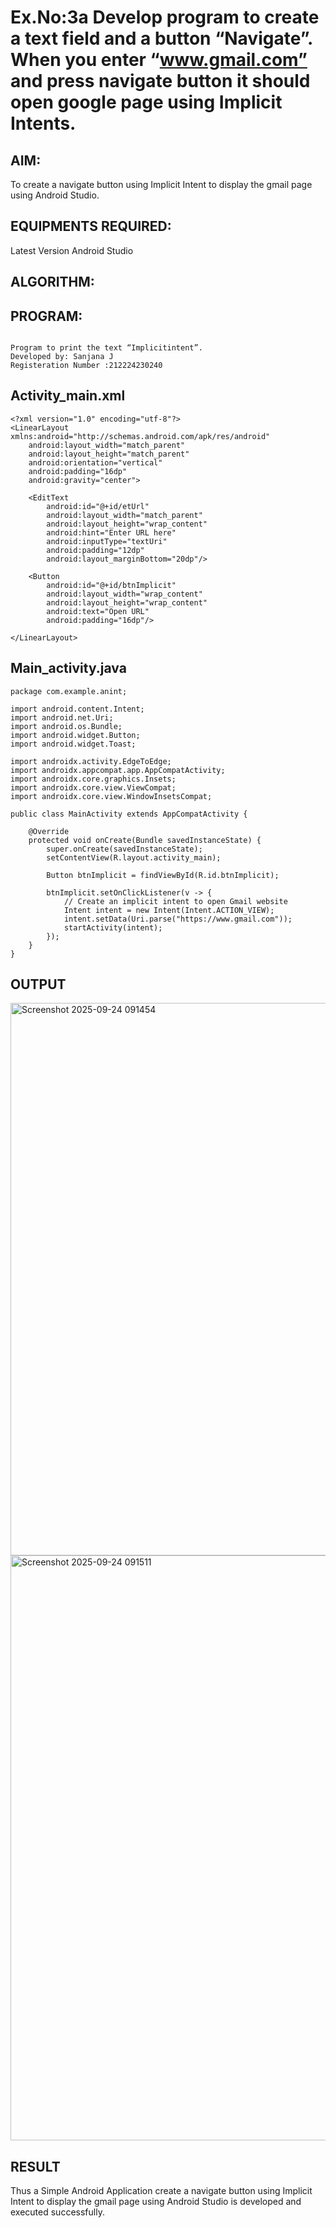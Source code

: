 # Ex.No:3a Develop program to create a text field and a button “Navigate”. When you enter “www.gmail.com” and press navigate button it should open google page using Implicit Intents.


## AIM:

To create a navigate button using Implicit Intent to display the gmail page using Android Studio.

## EQUIPMENTS REQUIRED:

Latest Version Android Studio

## ALGORITHM:



## PROGRAM:
```

Program to print the text “Implicitintent”.
Developed by: Sanjana J
Registeration Number :212224230240

```
## Activity_main.xml

```
<?xml version="1.0" encoding="utf-8"?>
<LinearLayout xmlns:android="http://schemas.android.com/apk/res/android"
    android:layout_width="match_parent"
    android:layout_height="match_parent"
    android:orientation="vertical"
    android:padding="16dp"
    android:gravity="center">

    <EditText
        android:id="@+id/etUrl"
        android:layout_width="match_parent"
        android:layout_height="wrap_content"
        android:hint="Enter URL here"
        android:inputType="textUri"
        android:padding="12dp"
        android:layout_marginBottom="20dp"/>

    <Button
        android:id="@+id/btnImplicit"
        android:layout_width="wrap_content"
        android:layout_height="wrap_content"
        android:text="Open URL"
        android:padding="16dp"/>

</LinearLayout>
```
##  Main_activity.java

```
package com.example.anint;

import android.content.Intent;
import android.net.Uri;
import android.os.Bundle;
import android.widget.Button;
import android.widget.Toast;

import androidx.activity.EdgeToEdge;
import androidx.appcompat.app.AppCompatActivity;
import androidx.core.graphics.Insets;
import androidx.core.view.ViewCompat;
import androidx.core.view.WindowInsetsCompat;

public class MainActivity extends AppCompatActivity {

    @Override
    protected void onCreate(Bundle savedInstanceState) {
        super.onCreate(savedInstanceState);
        setContentView(R.layout.activity_main);

        Button btnImplicit = findViewById(R.id.btnImplicit);

        btnImplicit.setOnClickListener(v -> {
            // Create an implicit intent to open Gmail website
            Intent intent = new Intent(Intent.ACTION_VIEW);
            intent.setData(Uri.parse("https://www.gmail.com"));
            startActivity(intent);
        });
    }
}
```

## OUTPUT

<img width="1583" height="884" alt="Screenshot 2025-09-24 091454" src="https://github.com/user-attachments/assets/b0cb4290-53f3-4270-b7cb-80d36c76ed1e" />

<img width="1591" height="936" alt="Screenshot 2025-09-24 091511" src="https://github.com/user-attachments/assets/1fa754f3-2d05-4b29-86cd-0c0d3833e3e7" />

## RESULT
Thus a Simple Android Application create a navigate button using Implicit Intent to display the gmail page using Android Studio is developed and executed successfully.


